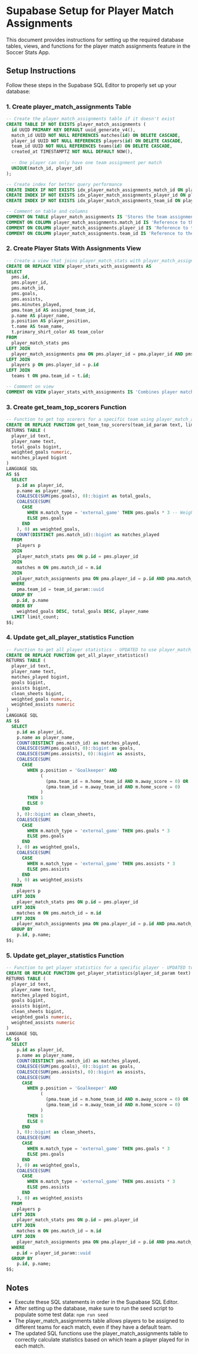 # Supabase Setup for Player Match Assignments

This document provides instructions for setting up the required database tables, views, and functions for the player match assignments feature in the Soccer Stats App.

## Setup Instructions

Follow these steps in the Supabase SQL Editor to properly set up your database:

### 1. Create player_match_assignments Table

```sql
-- Create the player_match_assignments table if it doesn't exist
CREATE TABLE IF NOT EXISTS player_match_assignments (
  id UUID PRIMARY KEY DEFAULT uuid_generate_v4(),
  match_id UUID NOT NULL REFERENCES matches(id) ON DELETE CASCADE,
  player_id UUID NOT NULL REFERENCES players(id) ON DELETE CASCADE,
  team_id UUID NOT NULL REFERENCES teams(id) ON DELETE CASCADE,
  created_at TIMESTAMPTZ NOT NULL DEFAULT NOW(),
  
  -- One player can only have one team assignment per match
  UNIQUE(match_id, player_id)
);

-- Create index for better query performance
CREATE INDEX IF NOT EXISTS idx_player_match_assignments_match_id ON player_match_assignments(match_id);
CREATE INDEX IF NOT EXISTS idx_player_match_assignments_player_id ON player_match_assignments(player_id);
CREATE INDEX IF NOT EXISTS idx_player_match_assignments_team_id ON player_match_assignments(team_id);

-- Comment on table and columns
COMMENT ON TABLE player_match_assignments IS 'Stores the team assignment for each player in each match';
COMMENT ON COLUMN player_match_assignments.match_id IS 'Reference to the match';
COMMENT ON COLUMN player_match_assignments.player_id IS 'Reference to the player';
COMMENT ON COLUMN player_match_assignments.team_id IS 'Reference to the team the player was assigned to for this match';
```

### 2. Create Player Stats With Assignments View

```sql
-- Create a view that joins player_match_stats with player_match_assignments
CREATE OR REPLACE VIEW player_stats_with_assignments AS
SELECT
  pms.id,
  pms.player_id,
  pms.match_id,
  pms.goals,
  pms.assists,
  pms.minutes_played,
  pma.team_id AS assigned_team_id,
  p.name AS player_name,
  p.position AS player_position,
  t.name AS team_name,
  t.primary_shirt_color AS team_color
FROM
  player_match_stats pms
LEFT JOIN
  player_match_assignments pma ON pms.player_id = pma.player_id AND pms.match_id = pma.match_id
LEFT JOIN
  players p ON pms.player_id = p.id
LEFT JOIN
  teams t ON pma.team_id = t.id;

-- Comment on view
COMMENT ON VIEW player_stats_with_assignments IS 'Combines player match statistics with team assignments for each match';
```

### 3. Create get_team_top_scorers Function

```sql
-- Function to get top scorers for a specific team using player_match_assignments
CREATE OR REPLACE FUNCTION get_team_top_scorers(team_id_param text, limit_count integer DEFAULT 10)
RETURNS TABLE (
  player_id text,
  player_name text,
  total_goals bigint,
  weighted_goals numeric,
  matches_played bigint
) 
LANGUAGE SQL
AS $$
  SELECT 
    p.id as player_id,
    p.name as player_name,
    COALESCE(SUM(pms.goals), 0)::bigint as total_goals,
    COALESCE(SUM(
      CASE 
        WHEN m.match_type = 'external_game' THEN pms.goals * 3 -- Weight external game goals 3x
        ELSE pms.goals
      END
    ), 0) as weighted_goals,
    COUNT(DISTINCT pms.match_id)::bigint as matches_played
  FROM 
    players p
  JOIN 
    player_match_stats pms ON p.id = pms.player_id
  JOIN
    matches m ON pms.match_id = m.id
  JOIN
    player_match_assignments pma ON pma.player_id = p.id AND pma.match_id = m.id
  WHERE
    pma.team_id = team_id_param::uuid
  GROUP BY 
    p.id, p.name
  ORDER BY 
    weighted_goals DESC, total_goals DESC, player_name
  LIMIT limit_count;
$$;
```

### 4. Update get_all_player_statistics Function

```sql
-- Function to get all player statistics - UPDATED to use player_match_assignments
CREATE OR REPLACE FUNCTION get_all_player_statistics()
RETURNS TABLE (
  player_id text,
  player_name text,
  matches_played bigint,
  goals bigint,
  assists bigint,
  clean_sheets bigint,
  weighted_goals numeric,
  weighted_assists numeric
) 
LANGUAGE SQL
AS $$
  SELECT 
    p.id as player_id,
    p.name as player_name,
    COUNT(DISTINCT pms.match_id) as matches_played,
    COALESCE(SUM(pms.goals), 0)::bigint as goals,
    COALESCE(SUM(pms.assists), 0)::bigint as assists,
    COALESCE(SUM(
      CASE 
        WHEN p.position = 'Goalkeeper' AND 
             (
               (pma.team_id = m.home_team_id AND m.away_score = 0) OR 
               (pma.team_id = m.away_team_id AND m.home_score = 0)
             )
        THEN 1
        ELSE 0
      END
    ), 0)::bigint as clean_sheets,
    COALESCE(SUM(
      CASE 
        WHEN m.match_type = 'external_game' THEN pms.goals * 3
        ELSE pms.goals
      END
    ), 0) as weighted_goals,
    COALESCE(SUM(
      CASE 
        WHEN m.match_type = 'external_game' THEN pms.assists * 3
        ELSE pms.assists
      END
    ), 0) as weighted_assists
  FROM 
    players p
  LEFT JOIN 
    player_match_stats pms ON p.id = pms.player_id
  LEFT JOIN
    matches m ON pms.match_id = m.id
  LEFT JOIN
    player_match_assignments pma ON pma.player_id = p.id AND pma.match_id = m.id
  GROUP BY 
    p.id, p.name;
$$;
```

### 5. Update get_player_statistics Function

```sql
-- Function to get player statistics for a specific player - UPDATED to use player_match_assignments
CREATE OR REPLACE FUNCTION get_player_statistics(player_id_param text)
RETURNS TABLE (
  player_id text,
  player_name text,
  matches_played bigint,
  goals bigint,
  assists bigint,
  clean_sheets bigint,
  weighted_goals numeric,
  weighted_assists numeric
) 
LANGUAGE SQL
AS $$
  SELECT 
    p.id as player_id,
    p.name as player_name,
    COUNT(DISTINCT pms.match_id) as matches_played,
    COALESCE(SUM(pms.goals), 0)::bigint as goals,
    COALESCE(SUM(pms.assists), 0)::bigint as assists,
    COALESCE(SUM(
      CASE 
        WHEN p.position = 'Goalkeeper' AND 
             (
               (pma.team_id = m.home_team_id AND m.away_score = 0) OR 
               (pma.team_id = m.away_team_id AND m.home_score = 0)
             )
        THEN 1
        ELSE 0
      END
    ), 0)::bigint as clean_sheets,
    COALESCE(SUM(
      CASE 
        WHEN m.match_type = 'external_game' THEN pms.goals * 3
        ELSE pms.goals
      END
    ), 0) as weighted_goals,
    COALESCE(SUM(
      CASE 
        WHEN m.match_type = 'external_game' THEN pms.assists * 3
        ELSE pms.assists
      END
    ), 0) as weighted_assists
  FROM 
    players p
  LEFT JOIN 
    player_match_stats pms ON p.id = pms.player_id
  LEFT JOIN
    matches m ON pms.match_id = m.id
  LEFT JOIN
    player_match_assignments pma ON pma.player_id = p.id AND pma.match_id = m.id
  WHERE
    p.id = player_id_param::uuid
  GROUP BY 
    p.id, p.name;
$$;
```

## Notes

- Execute these SQL statements in order in the Supabase SQL Editor.
- After setting up the database, make sure to run the seed script to populate some test data: `npm run seed`
- The player_match_assignments table allows players to be assigned to different teams for each match, even if they have a default team.
- The updated SQL functions use the player_match_assignments table to correctly calculate statistics based on which team a player played for in each match. 